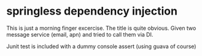# springless dependency injection

This is just a morning finger excercise. The title is quite obvious. Given two message service (email, apn) and tried to call them via DI.

Junit test is included with a dummy console assert (using guava of course)


